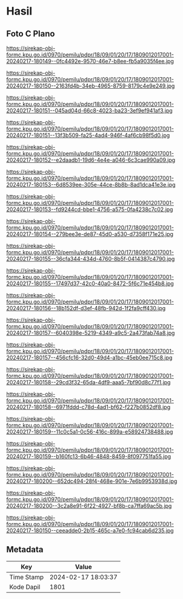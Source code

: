 # Hasil

## Foto C Plano

https://sirekap-obj-formc.kpu.go.id/0970/pemilu/pdpr/18/09/01/20/17/1809012017001-20240217-180149--0fc4492e-9570-46e7-b8ee-fb5a9035f4ee.jpg

https://sirekap-obj-formc.kpu.go.id/0970/pemilu/pdpr/18/09/01/20/17/1809012017001-20240217-180150--2163fd4b-34eb-4965-8759-8179c4e9e249.jpg

https://sirekap-obj-formc.kpu.go.id/0970/pemilu/pdpr/18/09/01/20/17/1809012017001-20240217-180151--045ad04d-66c8-4023-ba23-3ef9ef941af3.jpg

https://sirekap-obj-formc.kpu.go.id/0970/pemilu/pdpr/18/09/01/20/17/1809012017001-20240217-180151--13f3b509-fa25-4ad4-946f-4af6cb98f5d0.jpg

https://sirekap-obj-formc.kpu.go.id/0970/pemilu/pdpr/18/09/01/20/17/1809012017001-20240217-180152--e2daadb1-19d6-4e4e-a046-6c3cae990a09.jpg

https://sirekap-obj-formc.kpu.go.id/0970/pemilu/pdpr/18/09/01/20/17/1809012017001-20240217-180153--6d8539ee-305e-44ce-8b8b-8ad1dca41e3e.jpg

https://sirekap-obj-formc.kpu.go.id/0970/pemilu/pdpr/18/09/01/20/17/1809012017001-20240217-180153--fd9244cd-bbe1-4756-a575-0fa4238c7c02.jpg

https://sirekap-obj-formc.kpu.go.id/0970/pemilu/pdpr/18/09/01/20/17/1809012017001-20240217-180154--279bee3e-de87-45d0-a530-d7358f171e25.jpg

https://sirekap-obj-formc.kpu.go.id/0970/pemilu/pdpr/18/09/01/20/17/1809012017001-20240217-180155--36cfa344-434d-4760-8b5f-0414387c4790.jpg

https://sirekap-obj-formc.kpu.go.id/0970/pemilu/pdpr/18/09/01/20/17/1809012017001-20240217-180155--17497d37-42c0-40a0-8472-5f6c71e454b8.jpg

https://sirekap-obj-formc.kpu.go.id/0970/pemilu/pdpr/18/09/01/20/17/1809012017001-20240217-180156--18b152df-d3ef-48fb-942d-1f2fa9cff430.jpg

https://sirekap-obj-formc.kpu.go.id/0970/pemilu/pdpr/18/09/01/20/17/1809012017001-20240217-180157--6040398e-5219-4349-a9c5-2a473fab74a8.jpg

https://sirekap-obj-formc.kpu.go.id/0970/pemilu/pdpr/18/09/01/20/17/1809012017001-20240217-180157--456cfc16-32d0-49d4-a1bc-45eb0ee715c8.jpg

https://sirekap-obj-formc.kpu.go.id/0970/pemilu/pdpr/18/09/01/20/17/1809012017001-20240217-180158--29cd3f32-65da-4df9-aaa5-7bf90d8c77f1.jpg

https://sirekap-obj-formc.kpu.go.id/0970/pemilu/pdpr/18/09/01/20/17/1809012017001-20240217-180158--6971fddd-c78d-4ad1-bf62-f227b0852df8.jpg

https://sirekap-obj-formc.kpu.go.id/0970/pemilu/pdpr/18/09/01/20/17/1809012017001-20240217-180159--11c0c5a1-0c56-416c-899a-e58924738488.jpg

https://sirekap-obj-formc.kpu.go.id/0970/pemilu/pdpr/18/09/01/20/17/1809012017001-20240217-180159--b160fc13-6b46-4848-8459-8f097751fa55.jpg

https://sirekap-obj-formc.kpu.go.id/0970/pemilu/pdpr/18/09/01/20/17/1809012017001-20240217-180200--652dc494-28f4-468e-901e-7e6b9953938d.jpg

https://sirekap-obj-formc.kpu.go.id/0970/pemilu/pdpr/18/09/01/20/17/1809012017001-20240217-180200--3c2a8e91-6f22-4927-bf8b-ca7ffa69ac5b.jpg

https://sirekap-obj-formc.kpu.go.id/0970/pemilu/pdpr/18/09/01/20/17/1809012017001-20240217-180150--ceeadde0-2b15-465c-a7e0-fc94cab6d235.jpg


## Metadata

| Key        | Value               |
| ---------- | ------------------- |
| Time Stamp | 2024-02-17 18:03:37 |
| Kode Dapil | 1801                |



